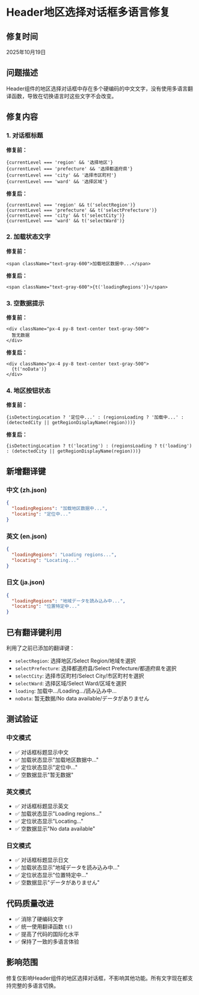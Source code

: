 # Header地区选择对话框多语言修复

## 修复时间
2025年10月19日

## 问题描述
Header组件的地区选择对话框中存在多个硬编码的中文文字，没有使用多语言翻译函数，导致在切换语言时这些文字不会改变。

## 修复内容

### 1. 对话框标题
**修复前：**
```tsx
{currentLevel === 'region' && '选择地区'}
{currentLevel === 'prefecture' && '选择都道府県'}
{currentLevel === 'city' && '选择市区町村'}
{currentLevel === 'ward' && '选择区域'}
```

**修复后：**
```tsx
{currentLevel === 'region' && t('selectRegion')}
{currentLevel === 'prefecture' && t('selectPrefecture')}
{currentLevel === 'city' && t('selectCity')}
{currentLevel === 'ward' && t('selectWard')}
```

### 2. 加载状态文字
**修复前：**
```tsx
<span className="text-gray-600">加载地区数据中...</span>
```

**修复后：**
```tsx
<span className="text-gray-600">{t('loadingRegions')}</span>
```

### 3. 空数据提示
**修复前：**
```tsx
<div className="px-4 py-8 text-center text-gray-500">
  暂无数据
</div>
```

**修复后：**
```tsx
<div className="px-4 py-8 text-center text-gray-500">
  {t('noData')}
</div>
```

### 4. 地区按钮状态
**修复前：**
```tsx
{isDetectingLocation ? '定位中...' : (regionsLoading ? '加载中...' : (detectedCity || getRegionDisplayName(region)))}
```

**修复后：**
```tsx
{isDetectingLocation ? t('locating') : (regionsLoading ? t('loading') : (detectedCity || getRegionDisplayName(region)))}
```

## 新增翻译键

### 中文 (zh.json)
```json
{
  "loadingRegions": "加载地区数据中...",
  "locating": "定位中..."
}
```

### 英文 (en.json)
```json
{
  "loadingRegions": "Loading regions...",
  "locating": "Locating..."
}
```

### 日文 (ja.json)
```json
{
  "loadingRegions": "地域データを読み込み中...",
  "locating": "位置特定中..."
}
```

## 已有翻译键利用
利用了之前已添加的翻译键：
- `selectRegion`: 选择地区/Select Region/地域を選択
- `selectPrefecture`: 选择都道府县/Select Prefecture/都道府県を選択  
- `selectCity`: 选择市区町村/Select City/市区町村を選択
- `selectWard`: 选择区域/Select Ward/区域を選択
- `loading`: 加载中.../Loading.../読み込み中...
- `noData`: 暂无数据/No data available/データがありません

## 测试验证

### 中文模式
- ✅ 对话框标题显示中文
- ✅ 加载状态显示"加载地区数据中..."
- ✅ 定位状态显示"定位中..."
- ✅ 空数据显示"暂无数据"

### 英文模式  
- ✅ 对话框标题显示英文
- ✅ 加载状态显示"Loading regions..."
- ✅ 定位状态显示"Locating..."
- ✅ 空数据显示"No data available"

### 日文模式
- ✅ 对话框标题显示日文
- ✅ 加载状态显示"地域データを読み込み中..."
- ✅ 定位状态显示"位置特定中..."
- ✅ 空数据显示"データがありません"

## 代码质量改进
- ✅ 消除了硬编码文字
- ✅ 统一使用翻译函数 `t()`
- ✅ 提高了代码的国际化水平
- ✅ 保持了一致的多语言体验

## 影响范围
修复仅影响Header组件的地区选择对话框，不影响其他功能。所有文字现在都支持完整的多语言切换。
